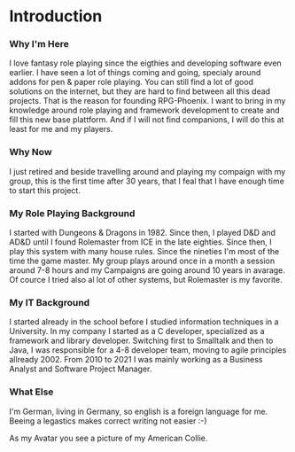 # Introduction

### Why I'm Here
I love fantasy role playing since the eigthies and developing software even earlier. I have seen a lot of things coming and going, specialy around addons for pen & paper role playing. You can still find a lot of good solutions on the internet, but they are hard to find between all this dead projects. That is the reason for founding RPG-Phoenix.
I want to bring in my knowledge around role playing and framework development to create and fill this new base plattform. And if I will not find companions, I will do this at least for me and my players.

### Why Now
I just retired and beside travelling around and playing my compaign with my group, this is the first time after 30 years, that I feal that I have enough time to start this project.

### My Role Playing Background
I started with Dungeons & Dragons in 1982. Since then, I played D&D and AD&D until I found Rolemaster from ICE in the late eighties. Since then, I play this system with many house rules. Since the nineties I'm most of the time the game master. My group plays around once in a month a session around 7-8 hours and my Campaigns are going around 10 years in avarage. Of cource I tried also al lot of other systems, but Rolemaster is my favorite.

### My IT Background
I started already in the school before I studied information techniques in a University. In my company I started as a C developer, specialized as a framework and library developer.
Switching first to Smalltalk and then to Java, I was responsible for a 4-8 developer team, moving to agile principles allready 2002. From 2010 to 2021 I was mainly working as a Business Analyst and Software Project Manager. 

### What Else
I'm German, living in Germany, so english is a foreign language for me. Beeing a legastics makes correct writing not easier :-)

As my Avatar you see a picture of my American Collie.

<!--
**Snarfbur/Snarfbur** is a ✨ _special_ ✨ repository because its `README.md` (this file) appears on your GitHub profile.

Here are some ideas to get you started:

- 🔭 I’m currently working on ...
- 🌱 I’m currently learning ...
- 👯 I’m looking to collaborate on ...
- 🤔 I’m looking for help with ...
- 💬 Ask me about ...
- 📫 How to reach me: ...
- 😄 Pronouns: ...
- ⚡ Fun fact: ...
-->
